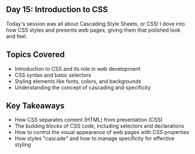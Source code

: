 ## Day 15: Introduction to CSS

Today's session was all about Cascading Style Sheets, or CSS! I dove into how CSS styles and presents web pages, giving them that polished look and feel. 

## Topics Covered

- Introduction to CSS and its role in web development
- CSS syntax and basic selectors
- Styling elements like fonts, colors, and backgrounds
- Understanding the concept of cascading and specificity

## Key Takeaways

- How CSS separates content (HTML) from presentation (CSS)
- The building blocks of CSS code, including selectors and declarations
- How to control the visual appearance of web pages with CSS properties
- How styles "cascade" and how to manage specificity for effective styling 